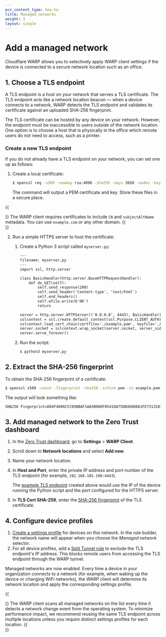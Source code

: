 ```yaml
---
pcx_content_type: how-to
title: Managed networks
weight: 3
layout: single
---
```


# Add a managed network

Cloudflare WARP allows you to selectively apply WARP client settings if the device is connected to a secure network location such as an office.

## 1. Choose a TLS endpoint

A TLS endpoint is a host on your network that serves a TLS certificate. The TLS endpoint acts like a network location beacon — when a device connects to a network, WARP detects the TLS endpoint and validates its certificate against an uploaded SHA-256 fingerprint.

The TLS certificate can be hosted by any device on your network. However, the endpoint must be inaccessible to users outside of the network location. One option is to choose a host that is physically in the office which remote users do not need to access, such as a printer.

### Create a new TLS endpoint

If you do not already have a TLS endpoint on your network, you can set one up as follows:

1. Create a local certificate:

   ```sh
   $ openssl req -x509 -newkey rsa:4096 -sha256 -days 3650 -nodes -keyout example.key -out example.pem -subj "/CN=example.com" -addext "subjectAltName=DNS:example.com"
   ```

   The command will output a PEM certificate and key. Store these files in a secure place.

{{<Aside type="note">}}
The WARP client requires certificates to include `CN` and `subjectAltName` metadata. You can use `example.com` or any other domain.
{{</Aside>}}

2. Run a simple HTTPS server to host the certificate:

   1. Create a Python 3 script called `myserver.py`:

      ```txt
      ---
      filename: myserver.py
      ---
      import ssl, http.server

      class BasicHandler(http.server.BaseHTTPRequestHandler):
          def do_GET(self):
              self.send_response(200)
              self.send_header('Content-type', 'text/html')
              self.end_headers()
              self.wfile.write(b'OK')
              return

      server = http.server.HTTPServer(('0.0.0.0', 4443), BasicHandler)
      sslcontext = ssl.create_default_context(ssl.Purpose.CLIENT_AUTH)
      sslcontext.load_cert_chain(certfile='./example.pem', keyfile='./example.key')
      server.socket = sslcontext.wrap_socket(server.socket, server_side=True)
      server.serve_forever()
      ```

   2. Run the script:

      ```sh
      $ python3 myserver.py
      ```

## 2. Extract the SHA-256 fingerprint

To obtain the SHA-256 fingerprint of a certificate:

```sh
$ openssl x509 -noout -fingerprint -sha256 -inform pem -in example.pem | tr -d :
```

The output will look something like:

```txt
SHA256 Fingerprint=DD4F4806C57A5BBAF1AA5B080F0541DA75DB468D0A1FE731310149500CCD8662
```

## 3. Add managed network to the Zero Trust dashboard

1. In the [Zero Trust dashboard](https://one.dash.cloudflare.com), go to **Settings** > **WARP Client**.
2. Scroll down to **Network locations** and select **Add new**.
3. Name your network location.
4. In **Host and Port**, enter the private IP address and port number of the TLS endpoint (for example, `192.168.185.198:4443`).

   The [example TLS endpoint](#create-a-new-tls-endpoint) created above would use the IP of the device running the Python script and the port configured for the HTTPS server.

5. In **TLS Cert SHA-256**, enter the [SHA-256 fingerprint](#2-extract-the-sha-256-fingerprint) of the TLS certificate.

## 4. Configure device profiles

1. [Create a settings profile](/cloudflare-one/connections/connect-devices/warp/configure-warp/device-profiles/) for devices on this network. In the rule builder, the network name will appear when you choose the _Managed network_ selector.
2. For all device profiles, add a [Split Tunnel rule](/cloudflare-one/connections/connect-devices/warp/configure-warp/route-traffic/split-tunnels/) to exclude the TLS endpoint's IP address. This blocks remote users from accessing the TLS endpoint through the WARP tunnel.

Managed networks are now enabled. Every time a device in your organization connects to a network (for example, when waking up the device or changing WiFi networks), the WARP client will determine its network location and apply the corresponding settings profile.

{{<Aside type="note">}}
The WARP client scans all managed networks on the list every time it detects a network change event from the operating system. To minimize performance impact, we recommend reusing the same TLS endpoint across multiple locations unless you require distinct settings profiles for each location.
{{</Aside>}}
